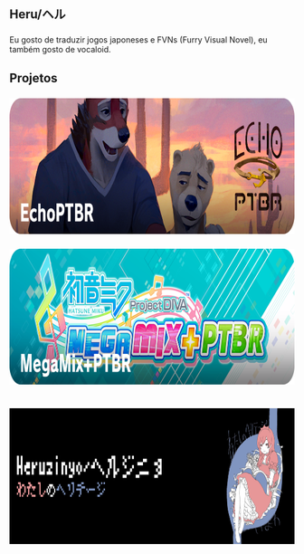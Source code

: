<h2 align="left">Heru/ヘル</h2>

###

<p align="left">Eu gosto de traduzir jogos japoneses e FVNs (Furry Visual Novel), eu também gosto de vocaloid.</p>

###

<h2 align="left">Projetos</h2>

###

<div align="center"> <a href="https://github.com/Heruzinyo/EchoPTBR">
  <img height="240" src="Images/EchoPTBR.png"/>
</div> </a>

###

<div align="center"> <a href="https://gamebanana.com/mods/503640">
  <img height="240" src="Images/MegaMix+PTBR.png"/>
</div> </a>

###

<h1 align="left"></h1>

###

<div align="center"> <a href="https://open.spotify.com/intl-pt/album/3QVZGekjKQLKxk7nnXr4gH?si=eXVKyHOdTVa2LLir9PG9zQ">
  <img height="240" src="Images/Footer.png"/>
</div> </a>

###
